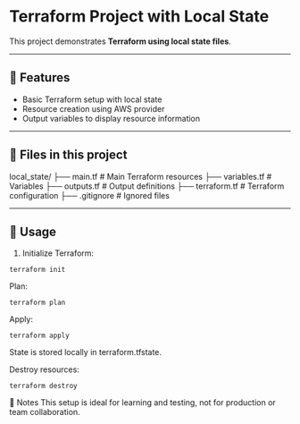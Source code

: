 # Terraform Project with Local State

This project demonstrates **Terraform using local state files**.

---

## 📝 Features

- Basic Terraform setup with local state
- Resource creation using AWS provider
- Output variables to display resource information

---

## 📂 Files in this project

local_state/
├── main.tf # Main Terraform resources
├── variables.tf # Variables
├── outputs.tf # Output definitions
├── terraform.tf # Terraform configuration
├── .gitignore # Ignored files

---

## 🚀 Usage

1. Initialize Terraform:
```
terraform init
```
Plan:
```
terraform plan
```
Apply:
```
terraform apply
```
State is stored locally in terraform.tfstate.

Destroy resources:
```
terraform destroy
```
📌 Notes
This setup is ideal for learning and testing, not for production or team collaboration.
